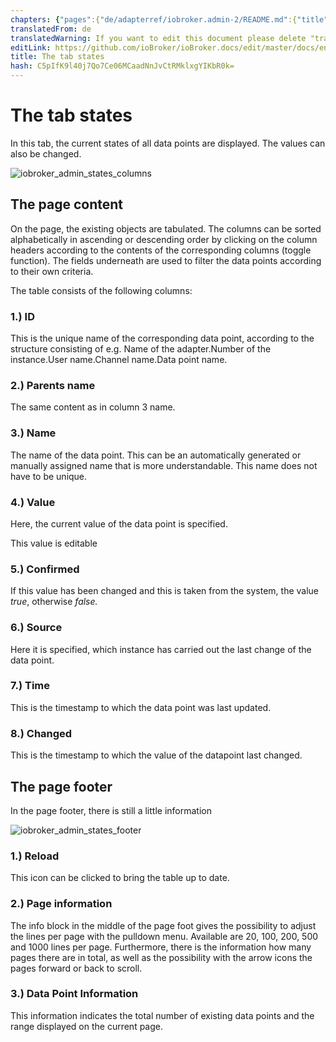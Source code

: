 ```yaml
---
chapters: {"pages":{"de/adapterref/iobroker.admin-2/README.md":{"title":{"de":"no title"},"content":"de/adapterref/iobroker.admin-2/README.md"},"de/adapterref/iobroker.admin-2/admin/tab-adapters.md":{"title":{"de":"Der Reiter Adapter"},"content":"de/adapterref/iobroker.admin-2/admin/tab-adapters.md"},"de/adapterref/iobroker.admin-2/admin/tab-instances.md":{"title":{"de":"Der Reiter Instanzen"},"content":"de/adapterref/iobroker.admin-2/admin/tab-instances.md"},"de/adapterref/iobroker.admin-2/admin/tab-objects.md":{"title":{"de":"Der Reiter Objekte"},"content":"de/adapterref/iobroker.admin-2/admin/tab-objects.md"},"de/adapterref/iobroker.admin-2/admin/tab-states.md":{"title":{"de":"Der Reiter Zustände"},"content":"de/adapterref/iobroker.admin-2/admin/tab-states.md"},"de/adapterref/iobroker.admin-2/admin/tab-groups.md":{"title":{"de":"Der Reiter Gruppen"},"content":"de/adapterref/iobroker.admin-2/admin/tab-groups.md"},"de/adapterref/iobroker.admin-2/admin/tab-users.md":{"title":{"de":"Der Reiter Benutzer"},"content":"de/adapterref/iobroker.admin-2/admin/tab-users.md"},"de/adapterref/iobroker.admin-2/admin/tab-events.md":{"title":{"de":"Der Reiter Ereignisse"},"content":"de/adapterref/iobroker.admin-2/admin/tab-events.md"},"de/adapterref/iobroker.admin-2/admin/tab-hosts.md":{"title":{"de":"Der Reiter Hosts"},"content":"de/adapterref/iobroker.admin-2/admin/tab-hosts.md"},"de/adapterref/iobroker.admin-2/admin/tab-enums.md":{"title":{"de":"Der Reiter Aufzählungen"},"content":"de/adapterref/iobroker.admin-2/admin/tab-enums.md"},"de/adapterref/iobroker.admin-2/admin/tab-log.md":{"title":{"de":"Der Reiter Log"},"content":"de/adapterref/iobroker.admin-2/admin/tab-log.md"},"de/adapterref/iobroker.admin-2/admin/tab-system.md":{"title":{"de":"Die Systemeinstellungen"},"content":"de/adapterref/iobroker.admin-2/admin/tab-system.md"}}}
translatedFrom: de
translatedWarning: If you want to edit this document please delete "translatedFrom" field, elsewise this document will be translated automatically again
editLink: https://github.com/ioBroker/ioBroker.docs/edit/master/docs/en/adapterref/iobroker.admin-2/admin/tab-states.md
title: The tab states
hash: C5pIfK9l40j7Qo7Ce06MCaadNnJvCtRMklxgYIKbR0k=
---
```

# The tab states
In this tab, the current states of all data points are displayed.
The values can also be changed.

![iobroker_admin_states_columns](../../../../de/adapterref/iobroker.admin-2/admin/img/tab-states_columns.jpg)

## The page content
On the page, the existing objects are tabulated.
The columns can be sorted alphabetically in ascending or descending order by clicking on the column headers according to the contents of the corresponding columns (toggle function).
The fields underneath are used to filter the data points according to their own criteria.

The table consists of the following columns:

### **1.) ID**
This is the unique name of the corresponding data point, according to the structure consisting of e.g. Name of the adapter.Number of the instance.User name.Channel name.Data point name.

### **2.) Parents name**
The same content as in column 3 name.

### **3.) Name**
The name of the data point. This can be an automatically generated or manually assigned name that is more understandable. This name does not have to be unique.

### **4.) Value**
Here, the current value of the data point is specified.

This value is editable

### **5.) Confirmed**
If this value has been changed and this is taken from the system, the value _true_, otherwise _false._

### **6.) Source**
Here it is specified, which instance has carried out the last change of the data point.

### **7.) Time**
This is the timestamp to which the data point was last updated.

### **8.) Changed**
This is the timestamp to which the value of the datapoint last changed.

## The page footer
In the page footer, there is still a little information

![iobroker_admin_states_footer](../../../../de/adapterref/iobroker.admin-2/admin/img/tab-states_footer.jpg)

### **1.) Reload**
This icon can be clicked to bring the table up to date.

### **2.) Page information**
The info block in the middle of the page foot gives the possibility to adjust the lines per page with the pulldown menu. Available are 20, 100, 200, 500 and 1000 lines per page.
Furthermore, there is the information how many pages there are in total, as well as the possibility with the arrow icons the pages forward or back to scroll.

### **3.) Data Point Information**
This information indicates the total number of existing data points and the range displayed on the current page.